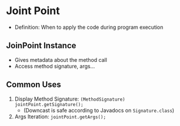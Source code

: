 # Joint Point

* Definition: When to apply the code during program execution

## JoinPoint Instance

* Gives metadata about the method call
* Access method signature, args...

## Common Uses

1. Display Method Signature: `(MethodSignature) jointPoint.getSignature();`
   * (Downcast is safe according to Javadocs on `Signature.class`)
2. Args Iteration: `jointPoint.getArgs();`